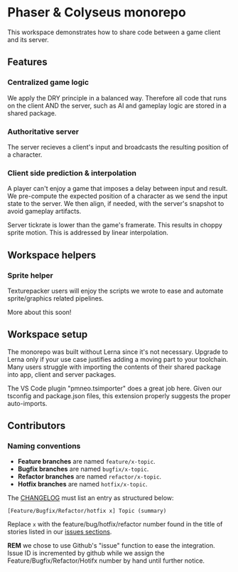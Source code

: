 # Phaser & Colyseus monorepo

This workspace demonstrates how to share code between a game client and its server.

## Features

### Centralized game logic

We apply the DRY principle in a balanced way. Therefore all code that runs on the client AND the server, such as AI and gameplay logic are stored in a shared package.

### Authoritative server

The server recieves a client's input and broadcasts the resulting position of a character.

### Client side prediction & interpolation

A player can't enjoy a game that imposes a delay between input and result. We pre-compute the expected position of a character as we send the input state to the server. We then align, if needed, with the server's snapshot to avoid gameplay artifacts.

Server tickrate is lower than the game's framerate. This results in choppy sprite motion. This is addressed by linear interpolation.

## Workspace helpers

### Sprite helper

Texturepacker users will enjoy the scripts we wrote to ease and automate sprite/graphics related pipelines.

More about this soon!

## Workspace setup

The monorepo was built without Lerna since it's not necessary. Upgrade to Lerna only if your use case justifies adding a moving part to your toolchain.
Many users struggle with importing the contents of their shared package into app, client and server packages.

The VS Code plugin "pmneo.tsimporter" does a great job here. Given our tsconfig and package.json files, this extension properly suggests the proper auto-imports.

## Contributors

### Naming conventions

- **Feature branches** are named `feature/x-topic`.
- **Bugfix branches** are named `bugfix/x-topic`.
- **Refactor branches** are named `refactor/x-topic`.
- **Hotfix branches** are named `hotfix/x-topic`.

The [CHANGELOG](CHANGELOG) must list an entry as structured below:

    [Feature/Bugfix/Refactor/hotfix x] Topic (summary)

Replace `x` with the feature/bug/hotfix/refactor number found in the title of stories listed in our [issues sections](https://github.com/Dercetech/multiplayer-monorepo-phaser-colyseus/issues/).

**REM** we chose to use Github's "issue" function to ease the integration. Issue ID is incremented by github while we assign the Feature/Bugfix/Refactor/Hotifx number by hand until further notice.
